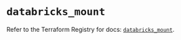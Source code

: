 # `databricks_mount`

Refer to the Terraform Registry for docs: [`databricks_mount`](https://registry.terraform.io/providers/databricks/databricks/1.77.0/docs/resources/mount).
